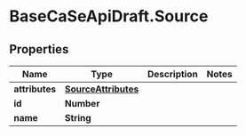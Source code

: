 # BaseCaSeApiDraft.Source

## Properties
Name | Type | Description | Notes
------------ | ------------- | ------------- | -------------
**attributes** | [**SourceAttributes**](SourceAttributes.md) |  | 
**id** | **Number** |  | 
**name** | **String** |  | 
